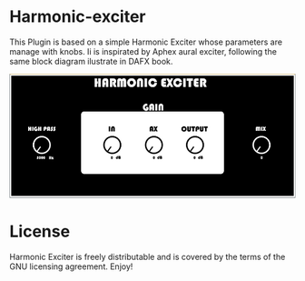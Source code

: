 # Harmonic-exciter

This Plugin is based on a simple Harmonic Exciter whose parameters are manage with knobs. Ii is inspirated by Aphex aural exciter, following the same block diagram ilustrate in DAFX book.

![](Interfaz.PNG)

# License

Harmonic Exciter is freely distributable and is covered by the terms of the GNU licensing agreement. Enjoy!
